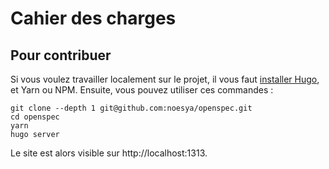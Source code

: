 # Cahier des charges

## Pour contribuer

Si vous voulez travailler localement sur le projet, il vous faut [installer Hugo](https://gohugo.io/getting-started/installing/), et Yarn ou NPM. Ensuite, vous pouvez utiliser ces commandes : 
```
git clone --depth 1 git@github.com:noesya/openspec.git
cd openspec
yarn
hugo server
```
Le site est alors visible sur http://localhost:1313.

